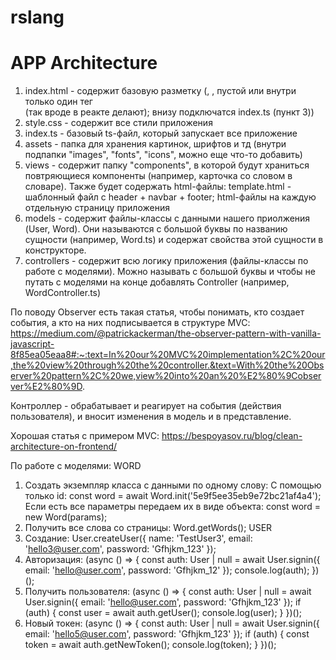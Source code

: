 # rslang

# APP Architecture
1) index.html - содержит базовую разметку (<html>, <head>, пустой <body> или внутри только один тег <div id="app"></div> (так вроде в реакте делают); внизу подключатся index.ts (пункт 3))
2) style.css -  содержит все стили приложения
3) index.ts - базовый ts-файл, который запускает все приложение
4) assets - папка для хранения картинок, шрифтов и тд (внутри подпапки "images", "fonts", "icons", можно еще что-то добавить)
5) views - содержит папку "components", в которой будут храниться повтряющиеся компоненты (например, карточка со словом в словаре). Также будет содержать html-файлы: template.html - шаблонный файл с header + navbar + footer; html-файлы на каждую отдельную страницу приложения
6) models - содержит файлы-классы с данными нашего приолжения (User, Word). Они называются с большой буквы по названию сущности (например, Word.ts) и содержат свойства этой сущности в конструкторе.
7) controllers - содержит всю логику приложения (файлы-классы по работе с моделями). Можно называть с большой буквы и чтобы не путать с моделями на конце добавлять Controller (например, WordController.ts)

По поводу Observer есть такая статья, чтобы понимать, кто создает события, а кто на них подписывается в структуре MVC: https://medium.com/@patrickackerman/the-observer-pattern-with-vanilla-javascript-8f85ea05eaa8#:~:text=In%20our%20MVC%20implementation%2C%20our,the%20view%20through%20the%20controller.&text=With%20the%20Observer%20pattern%2C%20we,view%20into%20an%20%E2%80%9Cobserver%E2%80%9D.


Контроллер - обрабатывает и реагирует на события (действия пользователя), и вносит изменения в модель и в представление.

Хорошая статья с примером MVC: https://bespoyasov.ru/blog/clean-architecture-on-frontend/

По работе с моделями:
WORD
1. Создать экземпляр класса с данными по одному слову: 
  С помощью только id: const word = await Word.init('5e9f5ee35eb9e72bc21af4a4');
  Если есть все параметры передаем их в виде объекта: const word = new Word(params);
2. Получить все слова со страницы: Word.getWords();
USER
1. Создание: 
    User.createUser({ name: 'TestUser3', email: 'hello3@user.com', password: 'Gfhjkm_123' });
2. Авторизация:
    (async () => {
      const auth: User | null = await User.signin({ email: 'hello@user.com', password: 'Gfhjkm_12' });
      console.log(auth);
    })();
3. Получить пользователя: 
    (async () => {
      const auth: User | null = await User.signin({ email: 'hello@user.com', password: 'Gfhjkm_123' });
      if (auth) {
        const user = await auth.getUser();
        console.log(user);
      }
    })();
4. Новый токен:
    (async () => {
      const auth: User | null = await User.signin({ email: 'hello5@user.com', password: 'Gfhjkm_123' });
      if (auth) {
        const token = await auth.getNewToken();
        console.log(token);
      }
    })();